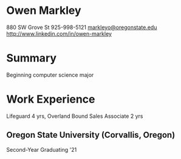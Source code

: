# Owen Markley
880 SW Grove St
925-998-5121
markleyo@oregonstate.edu
http://www.linkedin.com/in/owen-markley
# Summary
Beginning computer science major
# Work Experience
Lifeguard 4 yrs, Overland Bound Sales Associate 2 yrs
## Oregon State University (Corvallis, Oregon)
Second-Year Graduating '21
